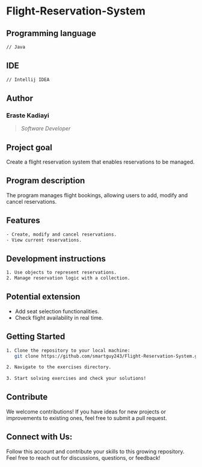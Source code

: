# Flight-Reservation-System

## Programming language

```bash
// Java
```

## IDE

```bash
// Intellij IDEA
```

## Author

### Eraste Kadiayi

> *Software Developer*

## Project goal

Create a flight reservation system that enables reservations to be managed.

## Program description

The program manages flight bookings, allowing users to add, modify and cancel reservations.

## Features

```bash
- Create, modify and cancel reservations.
- View current reservations.
```

## Development instructions

```bash
1. Use objects to represent reservations.
2. Manage reservation logic with a collection.
```
   
## Potential extension
- Add seat selection functionalities.
- Check flight availability in real time.

## Getting Started
```bash
1. Clone the repository to your local machine:  
   git clone https://github.com/smartguy243/Flight-Reservation-System.git
   
2. Navigate to the exercises directory.  
   
3. Start solving exercises and check your solutions!
```

## Contribute

We welcome contributions! If you have ideas for new projects or improvements to existing ones, feel free to submit a pull request.

## Connect with Us:

Follow this account and contribute your skills to this growing repository. Feel free to reach out for discussions, questions, or feedback!
